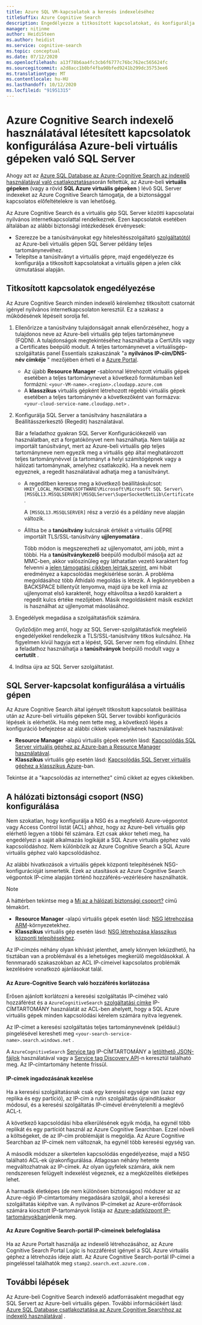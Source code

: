 ```yaml
---
title: Azure SQL VM-kapcsolatok a keresés indexeléséhez
titleSuffix: Azure Cognitive Search
description: Engedélyezze a titkosított kapcsolatokat, és konfigurálja a tűzfalat úgy, hogy engedélyezze az Azure-beli virtuális gépeken (VM) SQL Server való csatlakozást az Azure-beli Cognitive Search.
manager: nitinme
author: HeidiSteen
ms.author: heidist
ms.service: cognitive-search
ms.topic: conceptual
ms.date: 07/12/2020
ms.openlocfilehash: a13f78b6aa4fc3cb6f6777c76bc762ec565624fc
ms.sourcegitcommit: a2d8acc1b0bf4fba90bfed9241b299dc35753ee6
ms.translationtype: MT
ms.contentlocale: hu-HU
ms.lasthandoff: 10/12/2020
ms.locfileid: "91951315"
---
```

# <a name="configure-a-connection-from-an-azure-cognitive-search-indexer-to-sql-server-on-an-azure-vm"></a>Azure Cognitive Search indexelő használatával létesített kapcsolatok konfigurálása Azure-beli virtuális gépeken való SQL Server

Ahogy azt az [Azure SQL Database az Azure-Cognitive Search az indexelő használatával való csatlakoztatása](search-howto-connecting-azure-sql-database-to-azure-search-using-indexers.md#faq)során feltettük, az Azure-beli **virtuális gépeken** (vagy a rövid **SQL Azure virtuális gépeken** ) lévő SQL Server indexeket az Azure Cognitive Search támogatja, de a biztonsággal kapcsolatos előfeltételekre is van lehetőség. 

Az Azure Cognitive Search és a virtuális gép SQL Server közötti kapcsolatai nyilvános internetkapcsolattal rendelkeznek. Ezen kapcsolatok esetében általában az alábbi biztonsági intézkedések érvényesek:

+ Szerezze be a tanúsítványokat egy hitelesítésszolgáltató [szolgáltatótól](https://en.wikipedia.org/wiki/Certificate_authority#Providers) az Azure-beli virtuális gépen SQL Server példány teljes tartománynevéhez.
+ Telepítse a tanúsítványt a virtuális gépre, majd engedélyezze és konfigurálja a titkosított kapcsolatokat a virtuális gépen a jelen cikk útmutatásai alapján.

## <a name="enable-encrypted-connections"></a>Titkosított kapcsolatok engedélyezése
Az Azure Cognitive Search minden indexelő kérelemhez titkosított csatornát igényel nyilvános internetkapcsolaton keresztül. Ez a szakasz a működésének lépéseit sorolja fel.

1. Ellenőrizze a tanúsítvány tulajdonságait annak ellenőrzéséhez, hogy a tulajdonos neve az Azure-beli virtuális gép teljes tartományneve (FQDN). A tulajdonságok megtekintéséhez használhatja a CertUtils vagy a Certificates beépülő modult. A teljes tartománynevet a virtuálisgép-szolgáltatás panel Essentials szakaszának "a **nyilvános IP-cím/DNS-név címkéje** " mezőjében érheti el a [Azure Portal](https://portal.azure.com/).
   
   * Az újabb **Resource Manager** -sablonnal létrehozott virtuális gépek esetében a teljes tartománynevet a következő formátumban kell formázni: `<your-VM-name>.<region>.cloudapp.azure.com`
   * A **klasszikus** virtuális gépként létrehozott régebbi virtuális gépek esetében a teljes tartománynév a következőként van formázva: `<your-cloud-service-name.cloudapp.net>` .

2. Konfigurálja SQL Server a tanúsítvány használatára a Beállításszerkesztő (Regedit) használatával. 
   
    Bár a feladathoz gyakran SQL Server Konfigurációkezelő van használatban, ezt a forgatókönyvet nem használhatja. Nem találja az importált tanúsítványt, mert az Azure-beli virtuális gép teljes tartományneve nem egyezik meg a virtuális gép által meghatározott teljes tartománynévvel (a tartományt a helyi számítógépnek vagy a hálózati tartománynak, amelyhez csatlakozik). Ha a nevek nem egyeznek, a regedit használatával adhatja meg a tanúsítványt.
   
   * A regeditben keresse meg a következő beállításkulcsot: `HKEY_LOCAL_MACHINE\SOFTWARE\Microsoft\Microsoft SQL Server\[MSSQL13.MSSQLSERVER]\MSSQLServer\SuperSocketNetLib\Certificate` .
     
     A `[MSSQL13.MSSQLSERVER]` rész a verzió és a példány neve alapján változik. 
   * Állítsa be a **tanúsítvány** kulcsának értékét a virtuális GÉPRE importált TLS/SSL-tanúsítvány **ujjlenyomatára** .
     
     Több módon is megszerezheti az ujjlenyomatot, ami jobb, mint a többi. Ha a **tanúsítványkezelő** beépülő modulból másolja azt az MMC-ben, akkor valószínűleg egy láthatatlan vezető karaktert fog felvenni a [jelen támogatási cikkben leírtak szerint](https://support.microsoft.com/kb/2023869/), ami hibát eredményez a kapcsolódás megkísérlése során. A probléma megoldásához több Áthidaló megoldás is létezik. A legkönnyebben a BACKSPACE billentyűt lenyomva, majd újra be kell írnia az ujjlenyomat első karakterét, hogy eltávolítsa a kezdő karaktert a regedit kulcs értéke mezőjében. Másik megoldásként másik eszközt is használhat az ujjlenyomat másolásához.

3. Engedélyek megadása a szolgáltatásfiók számára. 
   
    Győződjön meg arról, hogy az SQL Server-szolgáltatásfiók megfelelő engedélyekkel rendelkezik a TLS/SSL-tanúsítvány titkos kulcsához. Ha figyelmen kívül hagyja ezt a lépést, SQL Server nem fog elindulni. Ehhez a feladathoz használhatja a **tanúsítványok** beépülő modult vagy a **certutilt** .
    
4. Indítsa újra az SQL Server szolgáltatást.

## <a name="configure-sql-server-connectivity-in-the-vm"></a>SQL Server-kapcsolat konfigurálása a virtuális gépen
Az Azure Cognitive Search által igényelt titkosított kapcsolatok beállítása után az Azure-beli virtuális gépeken SQL Server további konfigurációs lépések is elérhetők. Ha még nem tette meg, a következő lépés a konfiguráció befejezése az alábbi cikkek valamelyikének használatával:

* **Resource Manager** -alapú virtuális gépek esetén lásd: [Kapcsolódás SQL Server virtuális géphez az Azure-ban a Resource Manager használatával](../azure-sql/virtual-machines/windows/ways-to-connect-to-sql.md). 
* **Klasszikus** virtuális gép esetén lásd: [Kapcsolódás SQL Server virtuális géphez a klasszikus Azure](/previous-versions/azure/virtual-machines/windows/sqlclassic/virtual-machines-windows-classic-sql-connect)-ban.

Tekintse át a "kapcsolódás az internethez" című cikket az egyes cikkekben.

## <a name="configure-the-network-security-group-nsg"></a>A hálózati biztonsági csoport (NSG) konfigurálása
Nem szokatlan, hogy konfigurálja a NSG és a megfelelő Azure-végpontot vagy Access Control listát (ACL) ahhoz, hogy az Azure-beli virtuális gép elérhető legyen a többi fél számára. Ezt csak akkor teheti meg, ha engedélyezi a saját alkalmazás logikáját a SQL Azure virtuális géphez való kapcsolódáshoz. Nem különbözik az Azure Cognitive Search a SQL Azure virtuális géphez való kapcsolódáshoz. 

Az alábbi hivatkozások a virtuális gépek központi telepítésének NSG-konfigurációját ismertetik. Ezek az utasítások az Azure Cognitive Search végpontok IP-címe alapján történő hozzáférés-vezérlésére használhatók.

> [!NOTE]
> A háttérben tekintse meg a [Mi az a hálózati biztonsági csoport?](../virtual-network/network-security-groups-overview.md) című témakört.
> 
> 

* **Resource Manager** -alapú virtuális gépek esetén lásd: [NSG létrehozása ARM](../virtual-network/tutorial-filter-network-traffic.md)-környezetekhez. 
* **Klasszikus** virtuális gép esetén lásd: [NSG létrehozása klasszikus központi telepítésekhez](/previous-versions/azure/virtual-network/virtual-networks-create-nsg-classic-ps).

Az IP-címzés néhány olyan kihívást jelenthet, amely könnyen leküzdhető, ha tisztában van a problémával és a lehetséges megkerülő megoldásokkal. A fennmaradó szakaszokban az ACL IP-címeivel kapcsolatos problémák kezelésére vonatkozó ajánlásokat talál.

#### <a name="restrict-access-to-the-azure-cognitive-search"></a>Az Azure-Cognitive Search való hozzáférés korlátozása
Erősen ajánlott korlátozni a keresési szolgáltatás IP-címéhez való hozzáférést és a `AzureCognitiveSearch` [szolgáltatási címke](../virtual-network/service-tags-overview.md#available-service-tags) IP-CÍMTARTOMÁNY használatát az ACL-ben ahelyett, hogy a SQL Azure virtuális gépek minden kapcsolódási kérelem számára nyitva legyenek.

Az IP-címet a keresési szolgáltatás teljes tartománynevének (például:) pingelésével keresheti meg `<your-search-service-name>.search.windows.net` .

A `AzureCognitiveSearch` [Service tag](../virtual-network/service-tags-overview.md#available-service-tags) IP-CÍMTARTOMÁNY a [letölthető JSON-fájlok](../virtual-network/service-tags-overview.md#discover-service-tags-by-using-downloadable-json-files) használatával vagy a [Service tag Discovery API](../virtual-network/service-tags-overview.md#use-the-service-tag-discovery-api-public-preview)-n keresztül található meg. Az IP-címtartomány hetente frissül.

#### <a name="managing-ip-address-fluctuations"></a>IP-címek ingadozásának kezelése
Ha a keresési szolgáltatásnak csak egy keresési egysége van (azaz egy replika és egy partíció), az IP-cím a rutin szolgáltatás újraindításakor módosul, és a keresési szolgáltatás IP-címével érvényteleníti a meglévő ACL-t.

A következő kapcsolódási hiba elkerülésének egyik módja, ha egynél több replikát és egy partíciót használ az Azure Cognitive Searchban. Ezzel növeli a költségeket, de az IP-cím problémáját is megoldja. Az Azure Cognitive Searchban az IP-címek nem változnak, ha egynél több keresési egység van.

A második módszer a sikertelen kapcsolódás engedélyezése, majd a NSG található ACL-ek újrakonfigurálása. Átlagosan néhány hetente megváltozhatnak az IP-címek. Az olyan ügyfelek számára, akik nem rendszeresen felügyelt indexelést végeznek, ez a megközelítés életképes lehet.

A harmadik életképes (de nem különösen biztonságos) módszer az az Azure-régió IP-címtartomány megadására szolgál, ahol a keresési szolgáltatás kiépítve van. A nyilvános IP-címeket az Azure-erőforrások számára kiosztott IP-tartományok listája az [Azure-adatközpont IP-tartományokban](https://www.microsoft.com/download/details.aspx?id=41653)jelenik meg. 

#### <a name="include-the-azure-cognitive-search-portal-ip-addresses"></a>Az Azure Cognitive Search-portál IP-címeinek belefoglalása
Ha az Azure Portalt használja az indexelő létrehozásához, az Azure Cognitive Search Portal Logic is hozzáférést igényel a SQL Azure virtuális géphez a létrehozás ideje alatt. Az Azure Cognitive Search-portál IP-címei a pingeléssel találhatók meg `stamp2.search.ext.azure.com` .

## <a name="next-steps"></a>További lépések
Az Azure-beli Cognitive Search indexelő adatforrásaként megadhat egy SQL Servert az Azure-beli virtuális gépen. További információkért lásd: [Azure SQL Database csatlakoztatása az Azure Cognitive Searchhoz az indexelő használatával](search-howto-connecting-azure-sql-database-to-azure-search-using-indexers.md) .